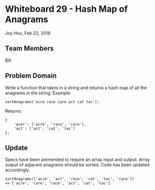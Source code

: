 # Whiteboard 29 - Hash Map of Anagrams
Joy Hou, Feb 22, 2018

## Team Members
Bill

## Problem Domain
Write a function that takes in a string and returns a hash map of all the anagrams in the string. Example:

```sortAnagrams('acre race care act cat tac');```

Returns:
```
{
    'acer': ['acre', 'race', 'care'], 
    'act': ['act', 'cat', 'tac']
};
```

## Update
Specs have been ammended to require an array input and output. Array output of adjacent anagrams should be sorted. Code has been updated accordingly.

```
sortAnagrams(['acre', 'act', 'race', 'cat', 'tac', 'care'])
=> ['acre', 'care', 'race', 'act', 'cat', 'tac']
```